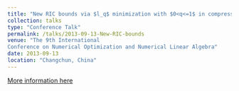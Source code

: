 ```yaml
---
title: "New RIC bounds via $l_q$ minimization with $0<q<=1$ in compressed sensing."
collection: talks
type: "Conference Talk"
permalink: /talks/2013-09-13-New-RIC-bounds
venue: "The 9th International
Conference on Numerical Optimization and Numerical Linear Algebra"
date: 2013-09-13
location: "Changchun, China"
---
```


[More information here](https://arxiv.org/abs/1308.0455)
